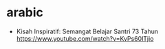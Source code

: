 # arabic

* Kisah Inspiratif: Semangat Belajar Santri 73 Tahun https://www.youtube.com/watch?v=KvPs60lTjio
